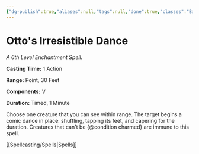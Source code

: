 ```yaml
---
{"dg-publish":true,"aliases":null,"tags":null,"done":true,"classes":"Bard, Wizard,","spellLevel":6,"school":"Enchantment","source":"PHB","permalink":"/spells/otto-s-irresistible-dance/","dgHomeLink":false,"dgPassFrontmatter":true}
---
```


# Otto's Irresistible Dance
*A 6th Level Enchantment Spell.*

**Casting Time:** 1 Action

**Range:** Point, 30 Feet

**Components:** V 

**Duration:** Timed, 1 Minute

Choose one creature that you can see within range. The target begins a comic dance in place: shuffling, tapping its feet, and capering for the duration. Creatures that can't be {@condition charmed} are immune to this spell.

[[Spellcasting/Spells|Spells]]
